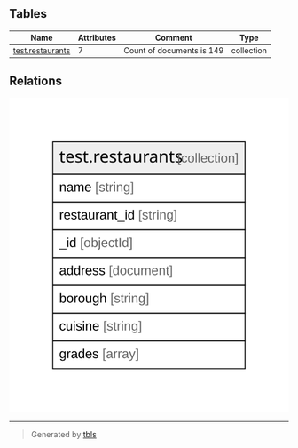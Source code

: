 # 

## Tables

| Name | Attributes | Comment | Type |
| ---- | ------- | ------- | ---- |
| [test.restaurants](test.restaurants.md) | 7 | Count of documents is 149 | collection |

## Relations

![er](schema.svg)

---

> Generated by [tbls](https://github.com/k1LoW/tbls)
